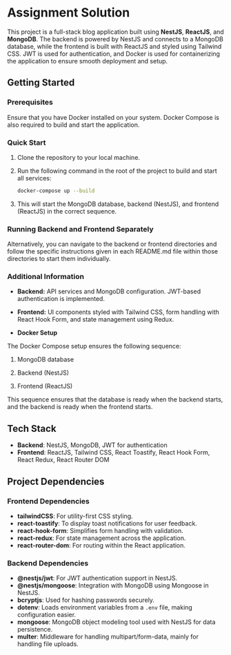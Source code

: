 
# Assignment Solution

This project is a full-stack blog application built using **NestJS**, **ReactJS**, and **MongoDB**. The backend is powered by NestJS and connects to a MongoDB database, while the frontend is built with ReactJS and styled using Tailwind CSS. JWT is used for authentication, and Docker is used for containerizing the application to ensure smooth deployment and setup.

## Getting Started

### Prerequisites
Ensure that you have Docker installed on your system. Docker Compose is also required to build and start the application.

### Quick Start
1. Clone the repository to your local machine.
2. Run the following command in the root of the project to build and start all services:

   ```bash
   docker-compose up --build
3. This will start the MongoDB database, backend (NestJS), and frontend (ReactJS) in the correct sequence.

### Running Backend and Frontend Separately

Alternatively, you can navigate to the backend or frontend directories and follow the specific instructions given in each README.md file within those directories to start them individually.

### Additional Information

- **Backend:** API services and MongoDB configuration. JWT-based authentication is implemented.

- **Frontend:** UI components styled with Tailwind CSS, form handling with React Hook Form, and state management using Redux.

 - **Docker Setup**

The Docker Compose setup ensures the following sequence:

1. MongoDB database

2. Backend (NestJS)

3. Frontend (ReactJS)

This sequence ensures that the database is ready when the backend starts, and the backend is ready when the frontend starts.

## Tech Stack
- **Backend**: NestJS, MongoDB, JWT for authentication
- **Frontend**: ReactJS, Tailwind CSS, React Toastify, React Hook Form, React Redux, React Router DOM

## Project Dependencies

### Frontend Dependencies
- **tailwindCSS**: For utility-first CSS styling.
- **react-toastify**: To display toast notifications for user feedback.
- **react-hook-form**: Simplifies form handling with validation.
- **react-redux**: For state management across the application.
- **react-router-dom**: For routing within the React application.

### Backend Dependencies

- **@nestjs/jwt**: For JWT authentication support in NestJS.
- **@nestjs/mongoose**: Integration with MongoDB using Mongoose in NestJS.
- **bcryptjs**: Used for hashing passwords securely.
- **dotenv**: Loads environment variables from a `.env` file, making configuration easier.
- **mongoose**: MongoDB object modeling tool used with NestJS for data persistence.
- **multer**: Middleware for handling multipart/form-data, mainly for handling file uploads.


